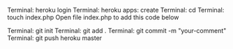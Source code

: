 Terminal: heroku login
Terminal: heroku apps: create <your-app>
Terminal: cd <your-project>
Terminal: touch index.php
Open file index.php to add this code below
<?php header( 'Location: /index.html' ) ;  ?>
Terminal: git init
Terminal: git add .
Terminal: git commit -m "your-comment"
Terminal: git push heroku master
